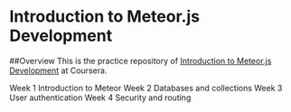 # Introduction to Meteor.js Development
##Overview
This is the practice repository of [Introduction to Meteor.js Development](https://www.coursera.org/learn/meteor-development) at Coursera.

Week 1 Introduction to Meteor
Week 2 Databases and collections
Week 3 User authentication
Week 4 Security and routing